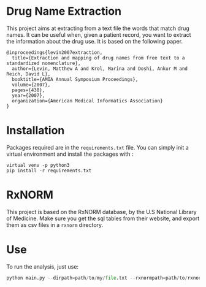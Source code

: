 # Drug Name Extraction

This project aims at extracting from a text file the words that match drug names. It can be useful when, given a patient record, you want to extract the information about the drug use. It is based on the following paper.

```
@inproceedings{levin2007extraction,
  title={Extraction and mapping of drug names from free text to a standardized nomenclature},
  author={Levin, Matthew A and Krol, Marina and Doshi, Ankur M and Reich, David L},
  booktitle={AMIA Annual Symposium Proceedings},
  volume={2007},
  pages={438},
  year={2007},
  organization={American Medical Informatics Association}
}
``` 

# Installation

Packages required are in the `requirements.txt` file. You can simply init a virtual environment and install the packages with :

```
virtual venv -p python3
pip install -r requirements.txt
```

# RxNORM

This project is based on the RxNORM database, by the U.S National Library of Medicine. Make sure you get the sql tables from their website, and export them as csv files in a `rxnorm` directory.

# Use

To run the analysis, just use:
```python
python main.py --dirpath=path/to/my/file.txt --rxnormpath=path/to/rxnorm
```
